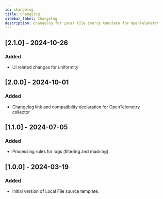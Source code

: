 ```yaml
---
id: changelog
title: Changelog
sidebar_label: Changelog
description: Changelog for Local File source template for OpenTelemetry.
---
```


## [2.1.0] - 2024-10-26

### Added
- UI related changes for uniformity

## [2.0.0] - 2024-10-01

### Added
- Changelog link and compatibility declaration for OpenTelemetry collector

## [1.1.0] - 2024-07-05

### Added
- Processing rules for logs (filtering and masking).

## [1.0.0] - 2024-03-19

### Added
- Initial version of Local File source template.